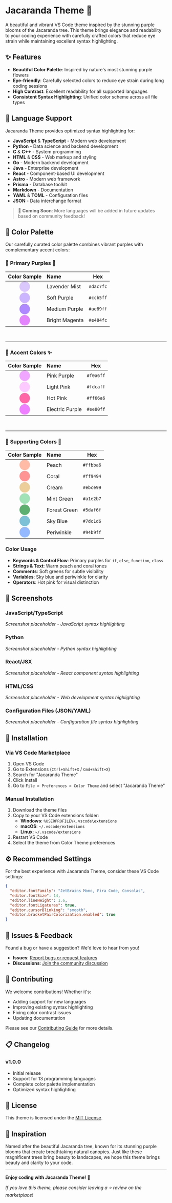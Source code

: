 # Jacaranda Theme 🌸

A beautiful and vibrant VS Code theme inspired by the stunning purple blooms of the Jacaranda tree. This theme brings elegance and readability to your coding experience with carefully crafted colors that reduce eye strain while maintaining excellent syntax highlighting.

## ✨ Features

- **Beautiful Color Palette**: Inspired by nature's most stunning purple flowers
- **Eye-friendly**: Carefully selected colors to reduce eye strain during long coding sessions
- **High Contrast**: Excellent readability for all supported languages
- **Consistent Syntax Highlighting**: Unified color scheme across all file types

## 🎯 Language Support

Jacaranda Theme provides optimized syntax highlighting for:

- **JavaScript** & **TypeScript** - Modern web development
- **Python** - Data science and backend development
- **C** & **C++** - System programming
- **HTML** & **CSS** - Web markup and styling
- **Go** - Modern backend development
- **Java** - Enterprise development
- **React** - Component-based UI development
- **Astro** - Modern web framework
- **Prisma** - Database toolkit
- **Markdown** - Documentation
- **YAML** & **TOML** - Configuration files
- **JSON** - Data interchange format

> 🚀 **Coming Soon**: More languages will be added in future updates based on community feedback!

## 🎨 Color Palette

Our carefully curated color palette combines vibrant purples with complementary accent colors:

### 🎨 **Primary Purples** 💜
|Color Sample| Name       | Hex      |
| :------: | :------------- | :-------: |
| <span style="color:#dac7fc; font-size:1.5em;">&#11044;</span> | Lavender Mist  | `#dac7fc` |
| <span style="color:#ccb5ff; font-size:1.5em;">&#11044;</span> | Soft Purple    | `#ccb5ff` |
| <span style="color:#ae89ff; font-size:1.5em;">&#11044;</span> | Medium Purple  | `#ae89ff` |
| <span style="color:#e484fc; font-size:1.5em;">&#11044;</span> | Bright Magenta | `#e484fc` |

<br>

---

### 🌸 **Accent Colors** ✨
|Color Sample| Name       | Hex      |
| :------: | :-------------- | :-------: |
| <span style="color:#f0a6ff; font-size:1.5em;">&#11044;</span> | Pink Purple     | `#f0a6ff` |
| <span style="color:#fdcaff; font-size:1.5em;">&#11044;</span> | Light Pink      | `#fdcaff` |
| <span style="color:#ff66a6; font-size:1.5em;">&#11044;</span> | Hot Pink        | `#ff66a6` |
| <span style="color:#ee80ff; font-size:1.5em;">&#11044;</span> | Electric Purple | `#ee80ff` |

<br>

---

### 🌿 **Supporting Colors** 🍃
|Color Sample| Name       | Hex      |
| :------: | :------------- | :-------: |
| <span style="color:#ffbba6; font-size:1.5em;">&#11044;</span> | Peach          | `#ffbba6` |
| <span style="color:#ff9494; font-size:1.5em;">&#11044;</span> | Coral          | `#ff9494` |
| <span style="color:#ebce99; font-size:1.5em;">&#11044;</span> | Cream          | `#ebce99` |
| <span style="color:#a1e2b7; font-size:1.5em;">&#11044;</span> | Mint Green     | `#a1e2b7` |
| <span style="color:#5daf6f; font-size:1.5em;">&#11044;</span> | Forest Green   | `#5daf6f` |
| <span style="color:#7dc1d6; font-size:1.5em;">&#11044;</span> | Sky Blue       | `#7dc1d6` |
| <span style="color:#94b9ff; font-size:1.5em;">&#11044;</span> | Periwinkle     | `#94b9ff` |

### Color Usage
- **Keywords & Control Flow**: Primary purples for `if`, `else`, `function`, `class`
- **Strings & Text**: Warm peach and coral tones
- **Comments**: Soft greens for subtle visibility
- **Variables**: Sky blue and periwinkle for clarity
- **Operators**: Hot pink for visual distinction

## 📸 Screenshots

### JavaScript/TypeScript
*Screenshot placeholder - JavaScript syntax highlighting*

### Python
*Screenshot placeholder - Python syntax highlighting*

### React/JSX
*Screenshot placeholder - React component syntax highlighting*

### HTML/CSS
*Screenshot placeholder - Web development syntax highlighting*

### Configuration Files (JSON/YAML)
*Screenshot placeholder - Configuration file syntax highlighting*

## 🚀 Installation

### Via VS Code Marketplace
1. Open VS Code
2. Go to Extensions (`Ctrl+Shift+X` / `Cmd+Shift+X`)
3. Search for "Jacaranda Theme"
4. Click Install
5. Go to `File > Preferences > Color Theme` and select "Jacaranda Theme"

### Manual Installation
1. Download the theme files
2. Copy to your VS Code extensions folder:
   - **Windows**: `%USERPROFILE%\.vscode\extensions`
   - **macOS**: `~/.vscode/extensions`
   - **Linux**: `~/.vscode/extensions`
3. Restart VS Code
4. Select the theme from Color Theme preferences

## ⚙️ Recommended Settings

For the best experience with Jacaranda Theme, consider these VS Code settings:

```json
{
  "editor.fontFamily": "JetBrains Mono, Fira Code, Consolas",
  "editor.fontSize": 14,
  "editor.lineHeight": 1.6,
  "editor.fontLigatures": true,
  "editor.cursorBlinking": "smooth",
  "editor.bracketPairColorization.enabled": true
}
```

## 🐛 Issues & Feedback

Found a bug or have a suggestion? We'd love to hear from you!

- **Issues**: [Report bugs or request features](https://github.com/username/jacaranda-theme/issues)
- **Discussions**: [Join the community discussion](https://github.com/username/jacaranda-theme/discussions)

## 🤝 Contributing

We welcome contributions! Whether it's:
- Adding support for new languages
- Improving existing syntax highlighting
- Fixing color contrast issues
- Updating documentation

Please see our [Contributing Guide](CONTRIBUTING.md) for more details.

## 📋 Changelog

### v1.0.0
- Initial release
- Support for 13 programming languages
- Complete color palette implementation
- Optimized syntax highlighting

## 📄 License

This theme is licensed under the [MIT License](LICENSE).

## 💜 Inspiration

Named after the beautiful Jacaranda tree, known for its stunning purple blooms that create breathtaking natural canopies. Just like these magnificent trees bring beauty to landscapes, we hope this theme brings beauty and clarity to your code.

---

**Enjoy coding with Jacaranda Theme!** 🌸

*If you love this theme, please consider leaving a ⭐ review on the marketplace!*
